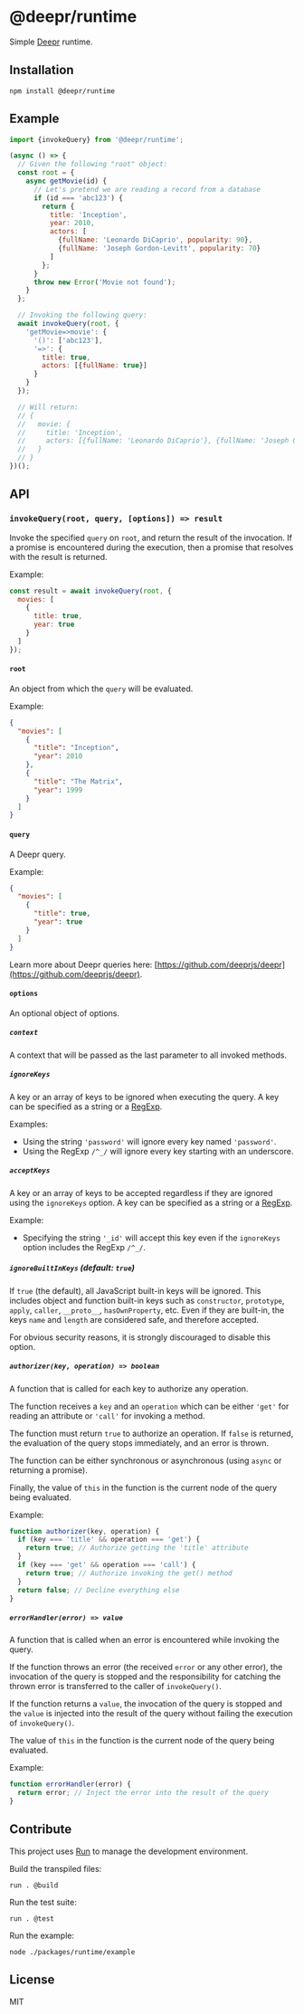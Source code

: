 # @deepr/runtime

Simple [Deepr](https://github.com/deeprjs/deepr) runtime.

## Installation

```
npm install @deepr/runtime
```

## Example

```js
import {invokeQuery} from '@deepr/runtime';

(async () => {
  // Given the following "root" object:
  const root = {
    async getMovie(id) {
      // Let's pretend we are reading a record from a database
      if (id === 'abc123') {
        return {
          title: 'Inception',
          year: 2010,
          actors: [
            {fullName: 'Leonardo DiCaprio', popularity: 90},
            {fullName: 'Joseph Gordon-Levitt', popularity: 70}
          ]
        };
      }
      throw new Error('Movie not found');
    }
  };

  // Invoking the following query:
  await invokeQuery(root, {
    'getMovie=>movie': {
      '()': ['abc123'],
      '=>': {
        title: true,
        actors: [{fullName: true}]
      }
    }
  });

  // Will return:
  // {
  //   movie: {
  //     title: 'Inception',
  //     actors: [{fullName: 'Leonardo DiCaprio'}, {fullName: 'Joseph Gordon-Levitt'}]
  //   }
  // }
})();
```

## API

### `invokeQuery(root, query, [options]) => result`

Invoke the specified `query` on `root`, and return the result of the invocation. If a promise is encountered during the execution, then a promise that resolves with the result is returned.

Example:

```js
const result = await invokeQuery(root, {
  movies: [
    {
      title: true,
      year: true
    }
  ]
});
```

#### `root`

An object from which the `query` will be evaluated.

Example:

```json
{
  "movies": [
    {
      "title": "Inception",
      "year": 2010
    },
    {
      "title": "The Matrix",
      "year": 1999
    }
  ]
}
```

#### `query`

A Deepr query.

Example:

```json
{
  "movies": [
    {
      "title": true,
      "year": true
    }
  ]
}
```

Learn more about Deepr queries here: [https://github.com/deeprjs/deepr](https://github.com/deeprjs/deepr).

#### `options`

An optional object of options.

##### `context`

A context that will be passed as the last parameter to all invoked methods.

##### `ignoreKeys`

A key or an array of keys to be ignored when executing the query. A key can be specified as a string or a [RegExp](https://developer.mozilla.org/en-US/docs/Web/JavaScript/Guide/Regular_Expressions).

Examples:

- Using the string `'password'` will ignore every key named `'password'`.
- Using the RegExp `/^_/` will ignore every key starting with an underscore.

##### `acceptKeys`

A key or an array of keys to be accepted regardless if they are ignored using the `ignoreKeys` option. A key can be specified as a string or a [RegExp](https://developer.mozilla.org/en-US/docs/Web/JavaScript/Guide/Regular_Expressions).

Example:

- Specifying the string `'_id'` will accept this key even if the `ignoreKeys` option includes the RegExp `/^_/`.

##### `ignoreBuiltInKeys` _(default: `true`)_

If `true` (the default), all JavaScript built-in keys will be ignored. This includes object and function built-in keys such as `constructor`, `prototype`, `apply`, `caller`, `__proto__`, `hasOwnProperty`, etc. Even if they are built-in, the keys `name` and `length` are considered safe, and therefore accepted.

For obvious security reasons, it is strongly discouraged to disable this option.

##### `authorizer(key, operation) => boolean`

A function that is called for each key to authorize any operation.

The function receives a `key` and an `operation` which can be either `'get'` for reading an attribute or `'call'` for invoking a method.

The function must return `true` to authorize an operation. If `false` is returned, the evaluation of the query stops immediately, and an error is thrown.

The function can be either synchronous or asynchronous (using `async` or returning a promise).

Finally, the value of `this` in the function is the current node of the query being evaluated.

Example:

```js
function authorizer(key, operation) {
  if (key === 'title' && operation === 'get') {
    return true; // Authorize getting the 'title' attribute
  }
  if (key === 'get' && operation === 'call') {
    return true; // Authorize invoking the get() method
  }
  return false; // Decline everything else
}
```

##### `errorHandler(error) => value`

A function that is called when an error is encountered while invoking the query.

If the function throws an error (the received `error` or any other error), the invocation of the query is stopped and the responsibility for catching the thrown error is transferred to the caller of `invokeQuery()`.

If the function returns a `value`, the invocation of the query is stopped and the `value` is injected into the result of the query without failing the execution of `invokeQuery()`.

The value of `this` in the function is the current node of the query being evaluated.

Example:

```js
function errorHandler(error) {
  return error; // Inject the error into the result of the query
}
```

## Contribute

This project uses [Run](https://run.tools) to manage the development environment.

Build the transpiled files:

```
run . @build
```

Run the test suite:

```
run . @test
```

Run the example:

```
node ./packages/runtime/example
```

## License

MIT
